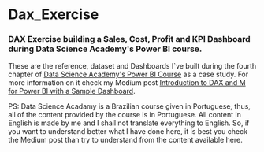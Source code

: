 # Dax_Exercise
### DAX Exercise building a Sales, Cost, Profit and KPI Dashboard during Data Science Academy's Power BI course.

These are the reference, dataset and Dashboards I`ve built during the fourth chapter of [Data Science Academy's Power BI Course](https://www.datascienceacademy.com.br/course?courseid=microsoft-power-bi-para-data-science) as a case study. For more information on it check my Medium post [Introduction to DAX and M for Power BI with a Sample Dashboard](https://medium.com/@douglas.rochedo/introduction-to-dax-and-m-for-power-bi-with-a-sample-dashboard-8a3f4028b8a8).

PS: Data Science Acadamy is a Brazilian course given in Portuguese, thus, all of the content provided by the course is in Portuguese. All content in English is made by me and I shall not translate everything to English. So, if you want to understand better what I have done here, it is best you check the Medium post than try to understand from the content available here. 